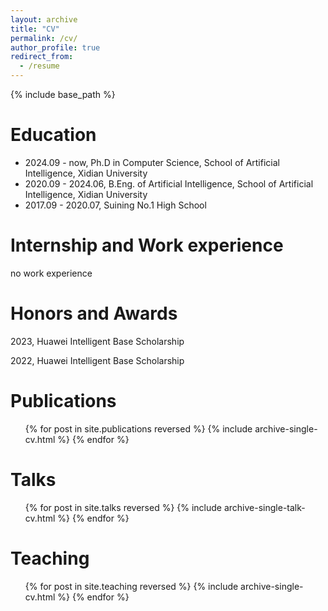```yaml
---
layout: archive
title: "CV"
permalink: /cv/
author_profile: true
redirect_from:
  - /resume
---
```


{% include base_path %}

Education
======
* 2024.09 - now, Ph.D in Computer Science, School of Artificial Intelligence, Xidian University
* 2020.09 - 2024.06, B.Eng. of Artificial Intelligence, School of Artificial Intelligence, Xidian University
* 2017.09 - 2020.07,  Suining No.1 High School

Internship and Work experience
======
no work experience

Honors and Awards
======
2023, Huawei Intelligent Base Scholarship

2022, Huawei Intelligent Base Scholarship

Publications
======
  <ul>{% for post in site.publications reversed %}
    {% include archive-single-cv.html %}
  {% endfor %}</ul>

Talks
======
  <ul>{% for post in site.talks reversed %}
    {% include archive-single-talk-cv.html  %}
  {% endfor %}</ul>

Teaching
======
  <ul>{% for post in site.teaching reversed %}
    {% include archive-single-cv.html %}
  {% endfor %}</ul>
